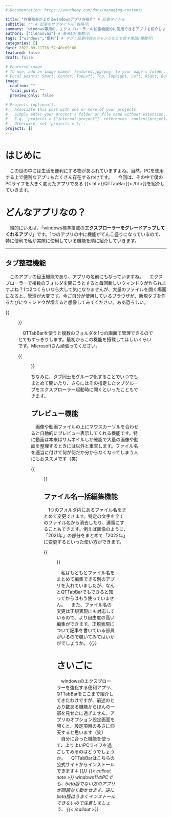 ```yaml
---
# Documentation: https://wowchemy.com/docs/managing-content/

title: "作業効率が上がるwindowsアプリの紹介" # 記事タイトル
subtitle: "" # 記事のサブタイトル(省略可)
summary: "windows専用の、エクスプローラーの拡張機能的に使用できるアプリを紹介します。" # 要約：記事の中身を端的に表す短い文章
authors: ["1lenonva1"] # 著者ID(複数可)
tags: ["windows","便利"] # タグ：記事内容のジャンルなどを表す単語(複数可)
categories: []
date: 2022-09-21T16:57:40+09:00
featured: false
draft: false

# Featured image
# To use, add an image named `featured.jpg/png` to your page's folder.
# Focal points: Smart, Center, TopLeft, Top, TopRight, Left, Right, BottomLeft, Bottom, BottomRight.
image:
  caption: ""
  focal_point: ""
  preview_only: false

# Projects (optional).
#   Associate this post with one or more of your projects.
#   Simply enter your project's folder or file name without extension.
#   E.g. `projects = ["internal-project"]` references `content/project/deep-learning/index.md`.
#   Otherwise, set `projects = []`.
projects: []
---
```

# はじめに
　この世の中には生活を便利にする物があふれていますよね。当然、PCを使用する上で便利なアプリもたくさん存在するわけです。
　今回は、その中で僕のPCライフを大きく変えたアプリである {{< hl >}}QTTabBar{{< /hl >}}を紹介していきます。

# どんなアプリなの？
　端的にいえば、「windows標準搭載の**エクスプローラーをグレードアップしてくれるアプリ**」です。1つのアプリの中に機能がてんこ盛りになっているので、特に便利で私が実際に使用している機能を順に紹介していきます。

***
## タブ整理機能
　このアプリの目玉機能であり、アプリの名前にもなっていますね。
　エクスプローラーで複数のフォルダを開こうとすると毎回新しいウィンドウが作られますよね？1つ2つくらいなら大して気になりませんが、大量のファイルを開く場面になると、管理が大変です。今ご自分が使用しているブラウザが、新規タブを作るたびにウィンドウが増えると想像してみてください。ああ恐ろしい。

{{<figure src="スクリーンショット ごちゃ.png" title="フォルダが散らかってるの図">}}

　QTTabBarを使うと複数のフォルダを1つの画面で管理できるのでとてもすっきりします。最初からこの機能を搭載してほしいくらいです。Microsoftさん頑張ってください。

{{<figure src="スクリーンショット すっきり.png" title="ウィンドウ1つですっきりの図">}}

ちなみに、タブ同士をグループ化することでいつでもまとめて開いたり、さらにはその指定したタブグループをエクスプローラー起動時に開くといったこともできます。


## プレビュー機能
　画像や動画ファイルの上にマウスカーソルを合わせると自動的にプレビュー表示してくれる機能です。特に動画は本来はサムネイルしか確認で大量の画像や動画を整理するときには以外と重宝します。ファイル名を適当に付けて何が何だか分からなくなってしまう人にもおススメです（笑）

{{<figure src="スクリーンショット　プレビュー.jpg" title="プレビュー機能（諸事情により直撮り）">}}


## ファイル名一括編集機能
　1つのフォルダ内にあるファイル名をまとめて変更できます。特定の文字を全てのファイル名から消去したり、連番にすることもできます。例えば画像のように、「2021年」の部分をまとめて「2022年」に変更するといった使い方ができます。

{{<figure src="スクリーンショット リネーム.png" title="リネーム機能">}}

　私はもともとファイル名をまとめて編集できる別のアプリを入れていましたが、なんとQTTabBarでもできると知ってからはもう使っていません。
　また、ファイル名の変更は正規表現にも対応しているので、より自由度の高い編集ができます。正規表現について記事を書いている部員がいるので覗いてみてはいかがでしょうか。
{{<cite page="https://blog.opuappnavi.com/post/reguler-expression-introduce/" view="1">}}


# さいごに
　windowsのエクスプローラーを強化する便利アプリ、QTTabBarをここまで紹介してきたわけですが、前述のとおり数ある機能からほんの一部を見せたに過ぎません。アプリのオプション設定画面を開くと、設定項目の多さに仰天すると思います（笑）
　自分に合った機能を使って、よりよいPCライフを過ごしてみるのはどうでしょうか。
　QTTabBarはこちらの公式サイトからインストールできます↓
{{<cite page="http://qttabbar-ja.wikidot.com/" view="1">}}
{{< callout note >}}
windows11のPCでも、beta版でない方のアプリが問題なく動かせます。逆にbeta版はうまくインストールできないので注意しましょう。
{{< /callout >}}
